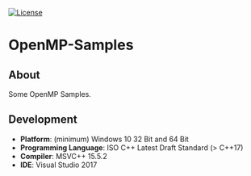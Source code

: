 [![License][s1]][li]

[s1]: https://img.shields.io/badge/license-GPL%203.0-blue.svg

[li]: https://raw.githubusercontent.com/matt77hias/OpenMP-Samples/master/LICENSE.txt

# OpenMP-Samples

## About
Some OpenMP Samples.

## Development
* **Platform**: (minimum) Windows 10 32 Bit and 64 Bit
* **Programming Language**: ISO C++ Latest Draft Standard (> C++17)
* **Compiler**: MSVC++ 15.5.2
* **IDE**: Visual Studio 2017
